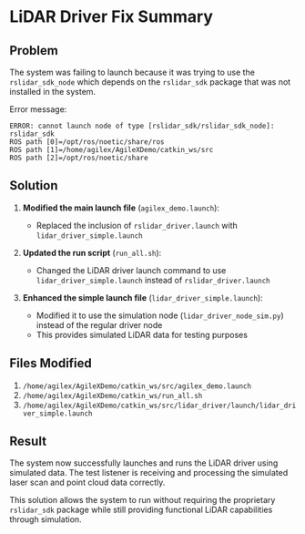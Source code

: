 # LiDAR Driver Fix Summary

## Problem
The system was failing to launch because it was trying to use the `rslidar_sdk_node` which depends on the `rslidar_sdk` package that was not installed in the system.

Error message:
```
ERROR: cannot launch node of type [rslidar_sdk/rslidar_sdk_node]: rslidar_sdk
ROS path [0]=/opt/ros/noetic/share/ros
ROS path [1]=/home/agilex/AgileXDemo/catkin_ws/src
ROS path [2]=/opt/ros/noetic/share
```

## Solution
1. **Modified the main launch file** (`agilex_demo.launch`):
   - Replaced the inclusion of `rslidar_driver.launch` with `lidar_driver_simple.launch`

2. **Updated the run script** (`run_all.sh`):
   - Changed the LiDAR driver launch command to use `lidar_driver_simple.launch` instead of `rslidar_driver.launch`

3. **Enhanced the simple launch file** (`lidar_driver_simple.launch`):
   - Modified it to use the simulation node (`lidar_driver_node_sim.py`) instead of the regular driver node
   - This provides simulated LiDAR data for testing purposes

## Files Modified
1. `/home/agilex/AgileXDemo/catkin_ws/src/agilex_demo.launch`
2. `/home/agilex/AgileXDemo/catkin_ws/run_all.sh`
3. `/home/agilex/AgileXDemo/catkin_ws/src/lidar_driver/launch/lidar_driver_simple.launch`

## Result
The system now successfully launches and runs the LiDAR driver using simulated data. The test listener is receiving and processing the simulated laser scan and point cloud data correctly.

This solution allows the system to run without requiring the proprietary `rslidar_sdk` package while still providing functional LiDAR capabilities through simulation.